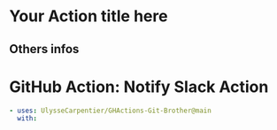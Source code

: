 # Your Action title here

## Others infos

<!-- start branding -->
<!-- end branding -->
<!-- start title -->

# GitHub Action: Notify Slack Action

<!-- end title -->
<!-- start badges -->
<!-- end badges -->

<!-- start description -->
<!-- end description -->
<!-- start contents -->
<!-- end contents -->
<!-- start usage -->

```yaml
- uses: UlysseCarpentier/GHActions-Git-Brother@main
  with:
```

<!-- end usage -->
<!-- start inputs -->
<!-- end inputs -->
<!-- start outputs -->
<!-- end outputs -->
<!-- start [.github/ghadocs/examples/] -->
<!-- end [.github/ghadocs/examples/] -->
